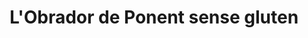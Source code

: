 ---
title: "L'Obrador de Ponent sense gluten"
url: /juneda/lobrador-de-ponent-sense-gluten/
shop: Bäckerei
---